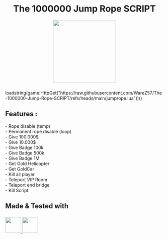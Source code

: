 
<h1 align="center">The 1000000 Jump Rope SCRIPT</h1>

<div align="center">
  <img height="200" src="https://tr.rbxcdn.com/180DAY-56346dcd2cec57e4edfd5a56bbb2966b/768/432/Image/Webp/noFilter"  />
</div>

###

<p align="left">loadstring(game:HttpGet("https://raw.githubusercontent.com/WareZ57/The-1000000-Jump-Rope-SCRIPT/refs/heads/main/jumprope.lua"))()</p>

###

<h2 align="left">Features :</h2>


<p align="left">
- Rope disable (temp)<br>
- Permanent rope disable (loop)<br>
- Give 100.000$<br>
- Give 10.000$<br>
- Give Badge 100k<br>
- Give Badge 500k<br>
- Give Badge 1M<br>
- Get Gold Helicopter<br>
- Get GoldCar<br>
- Kill all player<br>
- Teleport VIP Room<br>
- Teleport end bridge<br>
- Kill Script<br>
</p>


###

<h2 align="left">Made & Tested with</h2>

###

<p align="left">
  <a href="https://sirius.menu/" target="_blank">
    <img src="https://image.noelshack.com/fichiers/2025/39/1/1758549544-t-l-chargement.png" height="50" />
  </a>
  <a href="https://www.xeno.onl/" target="_blank">
    <img src="https://www.xeno.onl/images/xeno.png" height="50" />
  </a>
</p>

